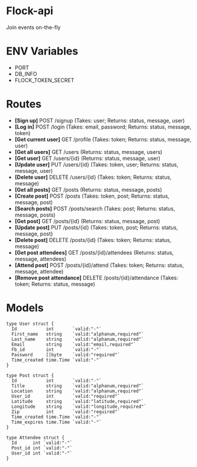 # Flock-api
Join events on-the-fly

# ENV Variables
- PORT
- DB_INFO
- FLOCK_TOKEN_SECRET

# Routes
- **[Sign up]** POST /signup (Takes: user; Returns: status, message, user)
- **[Log in]** POST /login (Takes: email, password; Returns: status, message, token)
- **[Get current user]** GET /profile (Takes: token; Returns: status, message, user)
- **[Get all users]** GET /users (Returns: status, message, users)
- **[Get user]** GET /users/{id} (Returns: status, message, user)
- **[Update user]** PUT /users/{id} (Takes: token, user; Returns: status, message, user)
- **[Delete user]** DELETE /users/{id} (Takes: token; Returns: status, message)
- **[Get all posts]** GET /posts (Returns: status, message, posts)
- **[Create post]** POST /posts (Takes: token, post; Returns: status, message, post)
- **[Search posts]** POST /posts/search (Takes: post; Returns: status, message, posts)
- **[Get post]** GET /posts/{id} (Returns: status, message, post)
- **[Update post]** PUT /posts/{id} (Takes: token, post; Returns: status, message, post}
- **[Delete post]** DELETE /posts/{id} (Takes: token; Returns: status, message)
- **[Get post attendees]** GET /posts/{id}/attendees (Returns: status, message, attendees)
- **[Attend post]** POST /posts/{id}/attend (Takes: token; Returns: status, message, attendee)
- **[Remove post attendance]** DELETE /posts/{id}/attendance (Takes: token; Returns: status, message)

# Models
```
type User struct {
  Id           int       `valid:"-"`
  First_name   string    `valid:"alphanum,required"`
  Last_name    string    `valid:"alphanum,required"`
  Email        string    `valid:"email,required"`
  Fb_id        int       `valid:"-"`
  Password     []byte    `valid:"required"`
  Time_created time.Time `valid:"-"`
}
```

```
type Post struct {
  Id           int       `valid:"-"`
  Title        string    `valid:"alphanum,required"`
  Location     string    `valid:"alphanum,required"`
  User_id      int       `valid:"required"`
  Latitude     string    `valid:"latitude,required"`
  Longitude    string    `valid:"longitude,required"`
  Zip          int       `valid:"required"`
  Time_created time.Time `valid:"-"`
  Time_expires time.Time `valid:"-"`
}
```

```
type Attendee struct {
  Id      int `valid:"-"`
  Post_id int `valid:"-"`
  User_id int `valid:"-"`
}
```
